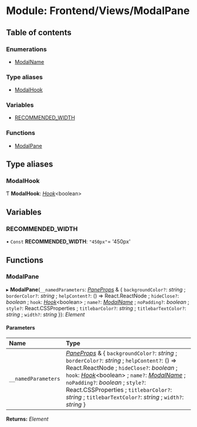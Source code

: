 # Module: Frontend/Views/ModalPane

## Table of contents

### Enumerations

- [ModalName](../enums/frontend_views_modalpane.modalname.md)

### Type aliases

- [ModalHook](frontend_views_modalpane.md#modalhook)

### Variables

- [RECOMMENDED_WIDTH](frontend_views_modalpane.md#recommended_width)

### Functions

- [ModalPane](frontend_views_modalpane.md#modalpane)

## Type aliases

### ModalHook

Ƭ **ModalHook**: [_Hook_](_types_global_globaltypes.md#hook)<boolean\>

## Variables

### RECOMMENDED_WIDTH

• `Const` **RECOMMENDED_WIDTH**: `"450px"`= '450px'

## Functions

### ModalPane

▸ **ModalPane**(`__namedParameters`: [_PaneProps_](frontend_components_gamewindowcomponents.md#paneprops) & { `backgroundColor?`: _string_ ; `borderColor?`: _string_ ; `helpContent?`: () => React.ReactNode ; `hideClose?`: _boolean_ ; `hook`: [_Hook_](_types_global_globaltypes.md#hook)<boolean\> ; `name?`: [_ModalName_](../enums/frontend_views_modalpane.modalname.md) ; `noPadding?`: _boolean_ ; `style?`: React.CSSProperties ; `titlebarColor?`: _string_ ; `titlebarTextColor?`: _string_ ; `width?`: _string_ }): _Element_

#### Parameters

| Name                | Type                                                                                                                                                                                                                                                                                                                                                                                                                                                                                       |
| :------------------ | :----------------------------------------------------------------------------------------------------------------------------------------------------------------------------------------------------------------------------------------------------------------------------------------------------------------------------------------------------------------------------------------------------------------------------------------------------------------------------------------- |
| `__namedParameters` | [_PaneProps_](frontend_components_gamewindowcomponents.md#paneprops) & { `backgroundColor?`: _string_ ; `borderColor?`: _string_ ; `helpContent?`: () => React.ReactNode ; `hideClose?`: _boolean_ ; `hook`: [_Hook_](_types_global_globaltypes.md#hook)<boolean\> ; `name?`: [_ModalName_](../enums/frontend_views_modalpane.modalname.md) ; `noPadding?`: _boolean_ ; `style?`: React.CSSProperties ; `titlebarColor?`: _string_ ; `titlebarTextColor?`: _string_ ; `width?`: _string_ } |

**Returns:** _Element_
